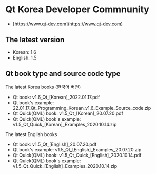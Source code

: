 # Qt Korea Developer Commnunity
- [https://www.qt-dev.com](https://www.qt-dev.com)

## The latest version 
- Korean: 1.6 
- English: 1.5

## Qt book type and source code type 

The latest Korea books (한국어 버전)
- Qt book: v1.6_Qt_[Korean]_2022.01.17.pdf
- Qt book's example: 22.01.17_Qt_Programming_Korean_v1.6_Example_Source_code.zip 
- Qt Quick(QML) book: v1.5_Qt_[Korean]_20.07.20.pdf
- Qt Quick(QML) book's example: v1.5_Qt_Quick_[Korean]_Examples_2020.10.14.zip

The latest English books
- Qt book: v1.5_Qt_[English]_20.07.20.pdf
- Qt book's example: v1.5_Qt_[English]_Examples_20.07.20.zip
- Qt Quick(QML) book: v1.5_Qt_Quick_[English]_2020.10.14.pdf
- Qt Quick(QML) book's example: v1.5_Qt_Quick_[English]_Examples_2020.10.14.zip

